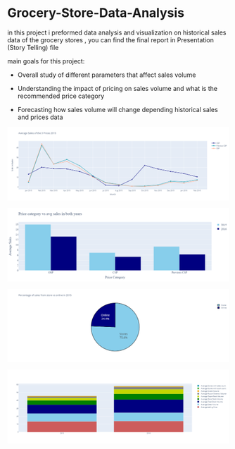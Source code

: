 # Grocery-Store-Data-Analysis
in this project i preformed data analysis and visualization on historical sales data of the grocery stores , you can find the final report in Presentation (Story Telling) file

main goals for this project:

- Overall study of different parameters that affect sales volume

- Understanding the impact of pricing on sales volume and what is the recommended price category

- Forecasting how sales volume will change depending historical sales and prices data

![alt text](https://github.com/Mazen72/Grocery-Store-Data-Analysis/blob/main/imgs/newplot%20(6).png?raw=true)



![alt text](https://github.com/Mazen72/Grocery-Store-Data-Analysis/blob/main/imgs/newplot%20(7).png?raw=true)



![alt text](https://github.com/Mazen72/Grocery-Store-Data-Analysis/blob/main/imgs/newplot%20(8).png?raw=true)



![alt text](https://github.com/Mazen72/Grocery-Store-Data-Analysis/blob/main/imgs/newplot%20(9).png?raw=true)

